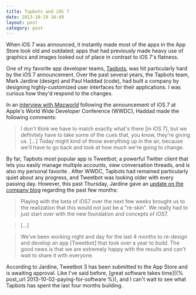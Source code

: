 ```yaml
---
title: Tapbots and iOS 7
date: 2013-10-19 16:49
layout: post
category: post
---
```

When iOS 7 was announced, it instantly made most of the apps in the App Store look old and outdated; apps that had previously made heavy use of graphics and images looked out of place in contrast to iOS 7's flatness.

One of my favorite app developer teams, [Tapbots](http://tapbots.com), was hit particularly hard by the iOS 7 announcement. Over the past several years, the Tapbots team, Mark Jardine (design) and Paul Haddad (code), had built a company by designing highly-customized user interfaces for their applications. I was curious how they'd respond to the changes.

In an [interview with _Macworld_](http://www.macworld.com/video/26841/paul-haddad-on-tweetbot-and-calcbot.html) following the announcement of iOS 7 at Apple's World Wide Developer Conference (WWDC), Haddad made the following comments:

> I don't think we have to match exactly what's there [in iOS 7], but we definitely have to take some of the cues that, you know, they're giving us.
>[...]
> Today might kind of throw everything up in the air, because we'll have to go back and look at how much we're going to change.

By far, Tapbots most popular app is Tweetbot; a powerful Twitter client that lets you easily manage multiple accounts, view conversation threads, and is also my personal favorite . After WWDC, Tapbots had remained particularly quiet about any progress, and Tweetbot was looking older with every passing day. However, this past Thursday, Jardine gave an [update on the company blog](http://tapbots.com/blog/business/tapbots-and-the-state-of-our-apps-in-ios7) regarding the past few months:

> Playing with the beta of iOS7 over the next few weeks brought us to the realization that this would not just be a "re-skin". We really had to just start over with the new foundation and concepts of iOS7.

> [...]

> We've been working night and day for the last 4 months to re-design and develop an app [Tweetbot] that took over a year to build. The good news is that we are extremely happy with the results and can't wait to share it with everyone.

According to Jardine, Tweetbot 3 has been submitted to the App Store and is awaiting approval. Like I've said before, [great software takes time]({% post_url 2013-10-02-paying-for-software %}), and I can't wait to see what Tapbots has spent the last four months building.